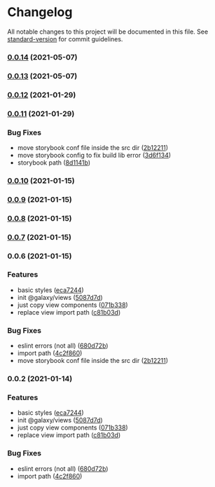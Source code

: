 # Changelog

All notable changes to this project will be documented in this file. See [standard-version](https://github.com/conventional-changelog/standard-version) for commit guidelines.

### [0.0.14](https://github.com/digitalcube/galaxy/compare/@galaxy/views@v0.0.13...@galaxy/views@v0.0.14) (2021-05-07)

### [0.0.13](https://github.com/digitalcube/galaxy/compare/@galaxy/views@v0.0.12...@galaxy/views@v0.0.13) (2021-05-07)

### [0.0.12](https://github.com/digitalcube/galaxy/compare/@galaxy/views@v0.0.11...@galaxy/views@v0.0.12) (2021-01-29)

### [0.0.11](https://github.com/digitalcube/galaxy/compare/@galaxy/views@v0.0.2...@galaxy/views@v0.0.11) (2021-01-29)


### Bug Fixes

* move storybook conf file inside the src dir ([2b12211](https://github.com/digitalcube/galaxy/commit/2b12211363d60659624b75e02816fa8cbce7875f))
* move storybook config to fix build lib error ([3d6f134](https://github.com/digitalcube/galaxy/commit/3d6f1342a2e72394fd96fcf89aff0363af0ac71f))
* storybook path ([8d1141b](https://github.com/digitalcube/galaxy/commit/8d1141bbc2055a14a1379b05150e74e1b29d62ec))

### [0.0.10](https://github.com/digitalcube/galaxy/compare/@galaxy/views@v0.0.9...@galaxy/views@v0.0.10) (2021-01-15)

### [0.0.9](https://github.com/digitalcube/galaxy/compare/@galaxy/views@v0.0.8...@galaxy/views@v0.0.9) (2021-01-15)

### [0.0.8](https://github.com/digitalcube/galaxy/compare/@galaxy/views@v0.0.7...@galaxy/views@v0.0.8) (2021-01-15)

### [0.0.7](https://github.com/digitalcube/galaxy/compare/@galaxy/views@v0.0.6...@galaxy/views@v0.0.7) (2021-01-15)

### 0.0.6 (2021-01-15)


### Features

* basic styles ([eca7244](https://github.com/digitalcube/galaxy/commit/eca7244ad33bba879a5d1aff2e949a66d605e6f9))
* init @galaxy/views ([5087d7d](https://github.com/digitalcube/galaxy/commit/5087d7d194365b88605436667b27e5f2ed9a6e15))
* just copy view components ([071b338](https://github.com/digitalcube/galaxy/commit/071b3382de2176102f4736e84da1ec5ba9c9d1f6))
* replace view import path ([c81b03d](https://github.com/digitalcube/galaxy/commit/c81b03dda0c1c8e237507f9f325c2d3138b6a475))


### Bug Fixes

* eslint errors (not all) ([680d72b](https://github.com/digitalcube/galaxy/commit/680d72b530788089eb8fe72eb8eb5d5ef7beb91a))
* import path ([4c2f860](https://github.com/digitalcube/galaxy/commit/4c2f860f87ff0efa7cbfc6ed7bb251efa2eaff87))
* move storybook conf file inside the src dir ([2b12211](https://github.com/digitalcube/galaxy/commit/2b12211363d60659624b75e02816fa8cbce7875f))

### 0.0.2 (2021-01-14)


### Features

* basic styles ([eca7244](https://github.com/digitalcube/galaxy/commit/eca7244ad33bba879a5d1aff2e949a66d605e6f9))
* init @galaxy/views ([5087d7d](https://github.com/digitalcube/galaxy/commit/5087d7d194365b88605436667b27e5f2ed9a6e15))
* just copy view components ([071b338](https://github.com/digitalcube/galaxy/commit/071b3382de2176102f4736e84da1ec5ba9c9d1f6))
* replace view import path ([c81b03d](https://github.com/digitalcube/galaxy/commit/c81b03dda0c1c8e237507f9f325c2d3138b6a475))


### Bug Fixes

* eslint errors (not all) ([680d72b](https://github.com/digitalcube/galaxy/commit/680d72b530788089eb8fe72eb8eb5d5ef7beb91a))
* import path ([4c2f860](https://github.com/digitalcube/galaxy/commit/4c2f860f87ff0efa7cbfc6ed7bb251efa2eaff87))
